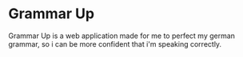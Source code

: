 # Grammar Up

Grammar Up is a web application made for me to perfect my german grammar, so i can be more confident that i'm speaking correctly.
